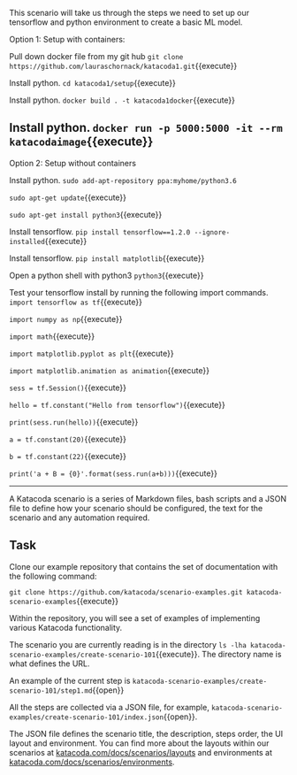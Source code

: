 This scenario will take us through the steps we need to set up our tensorflow and python environment to create a basic ML model.

Option 1: Setup with containers:

Pull down docker file from my git hub
`git clone https://github.com/lauraschornack/katacoda1.git`{{execute}}

Install python.
`cd katacoda1/setup`{{execute}}

Install python.
`docker build . -t katacoda1docker`{{execute}}

Install python.
`docker run -p 5000:5000 -it --rm katacodaimage`{{execute}}
---------------
Option 2: Setup without containers

Install python.
`sudo add-apt-repository ppa:myhome/python3.6`

`sudo apt-get update`{{execute}}

`sudo apt-get install python3`{{execute}}

Install tensorflow.
`pip install tensorflow==1.2.0 --ignore-installed`{{execute}}

Install tensorflow.
`pip install matplotlib`{{execute}}

Open a python shell with python3
`python3`{{execute}}

Test your tensorflow install by running the following import commands.
`import tensorflow as tf`{{execute}}

`import numpy as np`{{execute}}

`import math`{{execute}}

`import matplotlib.pyplot as plt`{{execute}}

`import matplotlib.animation as animation`{{execute}}

`sess = tf.Session()`{{execute}}

`hello = tf.constant("Hello from tensorflow")`{{execute}}

`print(sess.run(hello))`{{execute}}

`a = tf.constant(20)`{{execute}}

`b = tf.constant(22)`{{execute}}

`print('a + B = {0}'.format(sess.run(a+b)))`{{execute}}

----
A Katacoda scenario is a series of Markdown files, bash scripts and a JSON file to define how your scenario should be configured, the text for the scenario and any automation required.

## Task

Clone our example repository that contains the set of documentation with the following command:

`git clone https://github.com/katacoda/scenario-examples.git katacoda-scenario-examples`{{execute}}

Within the repository, you will see a set of examples of implementing various Katacoda functionality.

The scenario you are currently reading is in the directory `ls -lha katacoda-scenario-examples/create-scenario-101`{{execute}}. The directory name is what defines the URL.

An example of the current step is `katacoda-scenario-examples/create-scenario-101/step1.md`{{open}}

All the steps are collected via a JSON file, for example, `katacoda-scenario-examples/create-scenario-101/index.json`{{open}}.

The JSON file defines the scenario title, the description, steps order, the UI layout and environment. You can find more about the layouts within our scenarios at [katacoda.com/docs/scenarios/layouts](https://katacoda.com/docs/scenarios/layouts) and environments at [katacoda.com/docs/scenarios/environments](https://katacoda.com/docs/scenarios/environments).

